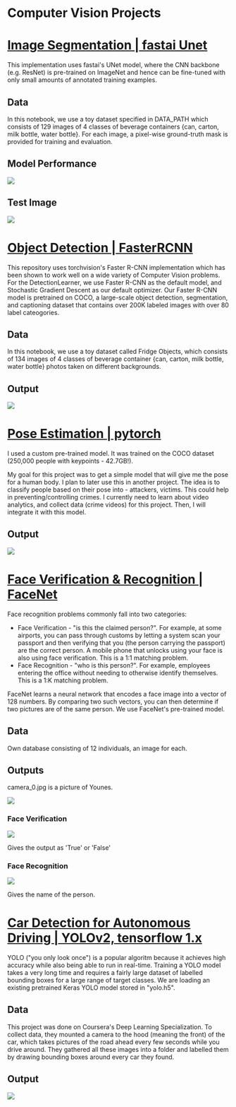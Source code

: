 # Computer Vision Projects

# [Image Segmentation | fastai Unet](https://github.com/billumillu/Image-Segmentation-fastai-Unet)
This implementation uses fastai's UNet model, where the CNN backbone (e.g. ResNet) is pre-trained on ImageNet and hence can be fine-tuned with only small amounts of annotated training examples.
## Data
In this notebook, we use a toy dataset specified in DATA_PATH which consists of 129 images of 4 classes of beverage containers {can, carton, milk bottle, water bottle}. For each image, a pixel-wise ground-truth mask is provided for training and evaluation.
## Model Performance
![](/images/seg_output1.jpg)
## Test Image
![](/images/seg_output.jpg)

# [Object Detection | FasterRCNN](https://github.com/billumillu/Object-Detection-FasterRCNN)
This repository uses torchvision's Faster R-CNN implementation which has been shown to work well on a wide variety of Computer Vision problems.
For the DetectionLearner, we use Faster R-CNN as the default model, and Stochastic Gradient Descent as our default optimizer.
Our Faster R-CNN model is pretrained on COCO, a large-scale object detection, segmentation, and captioning dataset that contains over 200K labeled images with over 80 label cateogories.
## Data
In this notebook, we use a toy dataset called Fridge Objects, which consists of 134 images of 4 classes of beverage container {can, carton, milk bottle, water bottle} photos taken on different backgrounds.
## Output
![](/images/det_output.jpg)

# [Pose Estimation | pytorch](https://github.com/billumillu/Pose-Estimation-pytorch)
I used a custom pre-trained model. It was trained on the COCO dataset (250,000 people with keypoints - 42.7GB!).

My goal for this project was to get a simple model that will give me the pose for a human body. I plan to later use this in another project. The idea is to classify people based on their pose into - attackers, victims. This could help in preventing/controlling crimes. I currently need to learn about video analytics, and collect data (crime videos) for this project. Then, I will integrate it with this model.
## Output
![](/images/pose.jpg)

# [Face Verification & Recognition | FaceNet](https://github.com/billumillu/Face-Verification-and-Recognition)

Face recognition problems commonly fall into two categories:

* Face Verification - "is this the claimed person?". For example, at some airports, you can pass through customs by letting a system scan your passport and then verifying that you (the person carrying the passport) are the correct person. A mobile phone that unlocks using your face is also using face verification. This is a 1:1 matching problem.
* Face Recognition - "who is this person?". For example, employees entering the office without needing to otherwise identify themselves. This is a 1:K matching problem.

FaceNet learns a neural network that encodes a face image into a vector of 128 numbers. By comparing two such vectors, you can then determine if two pictures are of the same person. We use FaceNet's pre-trained model.

## Data
Own database consisting of 12 individuals, an image for each.

## Outputs
camera_0.jpg is a picture of Younes.

![](/images/camera_0.jpg)
### Face Verification
![](/images/face_ver.jpg)

Gives the output as 'True' or 'False'
### Face Recognition
![](/images/face_rec.jpg)

Gives the name of the person.

# [Car Detection for Autonomous Driving | YOLOv2, tensorflow 1.x](https://github.com/billumillu/Car-Detection-for-Autonomous-Driving)

YOLO ("you only look once") is a popular algoritm because it achieves high accuracy while also being able to run in real-time. Training a YOLO model takes a very long time and requires a fairly large dataset of labelled bounding boxes for a large range of target classes. We are loading an existing pretrained Keras YOLO model stored in "yolo.h5".

## Data
This project was done on Coursera's Deep Learning Specialization. To collect data, they mounted a camera to the hood (meaning the front) of the car, which takes pictures of the road ahead every few seconds while you drive around. They gathered all these images into a folder and labelled them by drawing bounding boxes around every car they found.

## Output
![](/images/car_bbox.jpg)
